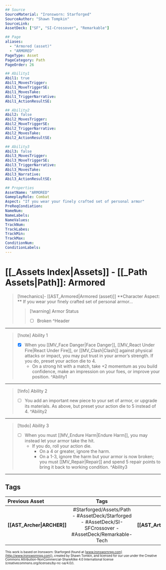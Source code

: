 ```yaml
---
## Source
SourceMaterial: "Ironsworn: Starforged"
SourceAuthor: "Shawn Tompkin"
SourceLink: 
AssetDeck: ["SF", "SI-Crossover", "Remarkable"]

## Page
aliases:
  - "Armored (asset)"
  - "ARMORED"
PageType: Asset
PageCategory: Path
PageOrder: 26

## Ability1
Abil1: true
Abil1_MovesTrigger:
Abil1_MoveTriggerSE:
Abil1_MovesTake:
Abil1_TriggerNarrative:
Abil1_ActionResultSE:

## Ability2
Abil2: false
Abil2_MovesTrigger:
Abil2_MoveTriggerSE:
Abil2_TriggerNarrative:
Abil2_MovesTake:
Abil2_ActionResultSE:

## Ability3
Abil3: false
Abil3_MovesTrigger:
Abil3_MoveTriggerSE:
Abil3_TriggerNarrative:
Abil3_MovesTake:
Abil3_Narrative:
Abil3_ActionResultSE:

## Properties
AssetName: "ARMORED"
GameplayRole: Combat
Aspect: "If you wear your finely crafted set of personal armor"
PreReqCondiation: 
NameNum:
NameLabels:
NameValues:
TrackNum:
TrackLabes:
TrackMin:
TrackMax:
ConditionNum:
ConditionLabels:
---
```

# [[_Assets Index|Assets]] - [[_Path Assets|Path]]: Armored
> [!mechanics]- [[AST_Armored|Armored (asset)]]
> **Character Aspect: ** If you wear your finely crafted set of personal armor…
> > [!warning] Armor Status 
> > - [ ] Broken ^Header
___
> [!note] Ability 1
> - [x] When you [[MV_Face Danger|Face Danger]], [[MV_React Under Fire|React Under Fire]], or [[MV_Clash|Clash]] against physical attacks or impact, you may put trust in your armor’s strength. If you do, preset your action die to 4. 
> 	- On a strong hit with a match, take +2 momentum as you build confidence, make an impression on your foes, or improve your position. ^Ability1
___
> [!info] Ability 2
> - [ ] You add an important new piece to your set of armor, or upgrade its materials. As above, but preset your action die to 5 instead of 4. ^Ability2
___
> [!todo] Ability 3
> - [ ] When you must [[MV_Endure Harm|Endure Harm]], you may instead let your armor take the hit. 
> 	- If you do, roll your action die.
> 		- On a 4 or greater, ignore the harm.
> 		- On a 1-3, ignore the harm but your armor is now broken; you must [[MV_Repair|Repair]] and spend 5 repair points to bring it back to working condition. ^Ability3
___

## Tags
| Previous Asset | Tags | Next Asset |
| :--- | :---: | ---: |
| **[[AST_Archer\|ARCHER]]** | #Starforged/Assets/Path - #AssetDeck/Starforged - #AssetDeck/SI-SFCrossover - #AssetDeck/Remarkable-Tech | **[[AST_Artist\|ARTIST]]** |

<font size=-2>This work is based on Ironsworn: Starforged (found at [www.ironswornrpg.com](http://www.ironswornrpg.com)), created by Shawn Tomkin, and licensed for our use under the Creative Commons Attribution-NonCommercial-ShareAlike 4.0 International license  (creativecommons.org/licenses/by-nc-sa/4.0/).</font>